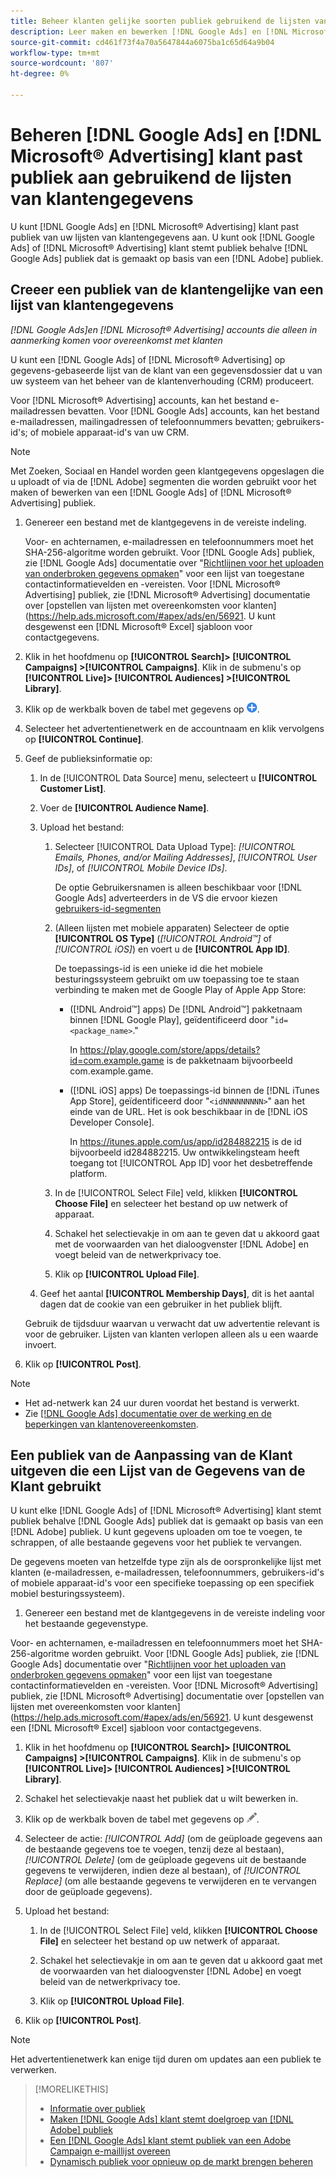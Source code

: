 ```yaml
---
title: Beheer klanten gelijke soorten publiek gebruikend de lijsten van klantengegevens
description: Leer maken en bewerken [!DNL Google Ads] en [!DNL Microsoft® Advertising] klant past publiek van uw lijsten van klantengegevens aan.
source-git-commit: cd461f73f4a70a5647844a6075ba1c65d64a9b04
workflow-type: tm+mt
source-wordcount: '807'
ht-degree: 0%

---
```


# Beheren [!DNL Google Ads] en [!DNL Microsoft® Advertising] klant past publiek aan gebruikend de lijsten van klantengegevens

U kunt [!DNL Google Ads] en [!DNL Microsoft® Advertising] klant past publiek van uw lijsten van klantengegevens aan. U kunt ook [!DNL Google Ads] of [!DNL Microsoft® Advertising] klant stemt publiek behalve [!DNL Google Ads] publiek dat is gemaakt op basis van een [!DNL Adobe] publiek.

## Creeer een publiek van de klantengelijke van een lijst van klantengegevens

*[!DNL Google Ads]en [!DNL Microsoft® Advertising] accounts die alleen in aanmerking komen voor overeenkomst met klanten*

U kunt een [!DNL Google Ads] of [!DNL Microsoft® Advertising] op gegevens-gebaseerde lijst van de klant van een gegevensdossier dat u van uw systeem van het beheer van de klantenverhouding (CRM) produceert.

Voor [!DNL Microsoft® Advertising] accounts, kan het bestand e-mailadressen bevatten. Voor [!DNL Google Ads] accounts, kan het bestand e-mailadressen, mailingadressen of telefoonnummers bevatten; gebruikers-id&#39;s; of mobiele apparaat-id&#39;s van uw CRM.

>[!NOTE]
>
>Met Zoeken, Sociaal en Handel worden geen klantgegevens opgeslagen die u uploadt of via de [!DNL Adobe] segmenten die worden gebruikt voor het maken of bewerken van een [!DNL Google Ads] of [!DNL Microsoft® Advertising] publiek.

1. Genereer een bestand met de klantgegevens in de vereiste indeling.

   Voor- en achternamen, e-mailadressen en telefoonnummers moet het SHA-256-algoritme worden gebruikt. <!-- Our UI says all, but GGL docs say don't hash user IDs and device IDs. --> Voor [!DNL Google Ads] publiek, zie [!DNL Google Ads] documentatie over &quot;[Richtlijnen voor het uploaden van onderbroken gegevens opmaken](https://support.google.com/google-ads/answer/7476159)&quot; voor een lijst van toegestane contactinformatievelden en -vereisten. Voor [!DNL Microsoft® Advertising] publiek, zie [!DNL Microsoft® Advertising] documentatie over [opstellen van lijsten met overeenkomsten voor klanten](https://help.ads.microsoft.com/#apex/ads/en/56921. U kunt desgewenst een [!DNL Microsoft® Excel] sjabloon voor contactgegevens.

1. Klik in het hoofdmenu op **[!UICONTROL Search]> [!UICONTROL Campaigns] >[!UICONTROL Campaigns]**. Klik in de submenu&#39;s op **[!UICONTROL Live]> [!UICONTROL Audiences] >[!UICONTROL Library]**.

1. Klik op de werkbalk boven de tabel met gegevens op ![Maken](/help/search-social-commerce/assets/add.png "Maken").

1. Selecteer het advertentienetwerk en de accountnaam en klik vervolgens op **[!UICONTROL Continue]**.

1. Geef de publieksinformatie op:

   1. In de [!UICONTROL Data Source] menu, selecteert u **[!UICONTROL Customer List]**.

   1. Voer de **[!UICONTROL Audience Name]**.

   1. Upload het bestand:

      1. Selecteer [!UICONTROL Data Upload Type]: *[!UICONTROL Emails, Phones, and/or Mailing Addresses]*, *[!UICONTROL User IDs]*, of *[!UICONTROL Mobile Device IDs]*.

         De optie Gebruikersnamen is alleen beschikbaar voor [!DNL Google Ads] adverteerders in de VS die ervoor kiezen [gebruikers-id-segmenten](https://support.google.com/google-ads/answer/9199250)

      1. (Alleen lijsten met mobiele apparaten) Selecteer de optie **[!UICONTROL OS Type]** (*[!UICONTROL Android™]* of *[!UICONTROL iOS]*) en voert u de **[!UICONTROL App ID]**.

         De toepassings-id is een unieke id die het mobiele besturingssysteem gebruikt om uw toepassing toe te staan verbinding te maken met de Google Play of Apple App Store:

         * ([!DNL Android™] apps) De [!DNL Android™] pakketnaam binnen [!DNL Google Play], geïdentificeerd door &quot;`id=<package_name>`.&quot;

            In https://play.google.com/store/apps/details?id=com.example.game is de pakketnaam bijvoorbeeld com.example.game.

         * ([!DNL iOS] apps) De toepassings-id binnen de [!DNL iTunes App Store], geïdentificeerd door &quot;`<idNNNNNNNNN>`&quot; aan het einde van de URL. Het is ook beschikbaar in de [!DNL iOS Developer Console].

            In https://itunes.apple.com/us/app/id284882215 is de id bijvoorbeeld id284882215.
         Uw ontwikkelingsteam heeft toegang tot [!UICONTROL App ID] voor het desbetreffende platform.

      1. In de [!UICONTROL Select File] veld, klikken **[!UICONTROL Choose File]** en selecteer het bestand op uw netwerk of apparaat.

      1. Schakel het selectievakje in om aan te geven dat u akkoord gaat met de voorwaarden van het dialoogvenster [!DNL Adobe] en voegt beleid van de netwerkprivacy toe.

      1. Klik op **[!UICONTROL Upload File]**.
   1. Geef het aantal **[!UICONTROL Membership Days]**, dit is het aantal dagen dat de cookie van een gebruiker in het publiek blijft.

   Gebruik de tijdsduur waarvan u verwacht dat uw advertentie relevant is voor de gebruiker. Lijsten van klanten verlopen alleen als u een waarde invoert.

1. Klik op **[!UICONTROL Post]**.

>[!NOTE]
>
>* Het ad-netwerk kan 24 uur duren voordat het bestand is verwerkt.
>* Zie [[!DNL Google Ads] documentatie over de werking en de beperkingen van klantenovereenkomsten](https://support.google.com/displayvideo/answer/9539301).


## Een publiek van de Aanpassing van de Klant uitgeven die een Lijst van de Gegevens van de Klant gebruikt

U kunt elke [!DNL Google Ads] of [!DNL Microsoft® Advertising] klant stemt publiek behalve [!DNL Google Ads] publiek dat is gemaakt op basis van een [!DNL Adobe] publiek. U kunt gegevens uploaden om toe te voegen, te schrappen, of alle bestaande gegevens voor het publiek te vervangen.

De gegevens moeten van hetzelfde type zijn als de oorspronkelijke lijst met klanten (e-mailadressen, e-mailadressen, telefoonnummers, gebruikers-id&#39;s of mobiele apparaat-id&#39;s voor een specifieke toepassing op een specifiek mobiel besturingssysteem).

1. Genereer een bestand met de klantgegevens in de vereiste indeling voor het bestaande gegevenstype.

Voor- en achternamen, e-mailadressen en telefoonnummers moet het SHA-256-algoritme worden gebruikt. <!-- Our UI says all, but GGL docs say don't hash user IDs and device IDs. --> Voor [!DNL Google Ads] publiek, zie [!DNL Google Ads] documentatie over &quot;[Richtlijnen voor het uploaden van onderbroken gegevens opmaken](https://support.google.com/google-ads/answer/7476159)&quot; voor een lijst van toegestane contactinformatievelden en -vereisten. Voor [!DNL Microsoft® Advertising] publiek, zie [!DNL Microsoft® Advertising] documentatie over [opstellen van lijsten met overeenkomsten voor klanten](https://help.ads.microsoft.com/#apex/ads/en/56921. U kunt desgewenst een [!DNL Microsoft® Excel] sjabloon voor contactgegevens.

1. Klik in het hoofdmenu op **[!UICONTROL Search]> [!UICONTROL Campaigns] >[!UICONTROL Campaigns]**. Klik in de submenu&#39;s op **[!UICONTROL Live]> [!UICONTROL Audiences] >[!UICONTROL Library]**.

1. Schakel het selectievakje naast het publiek dat u wilt bewerken in.

1. Klik op de werkbalk boven de tabel met gegevens op ![Bewerken](/help/search-social-commerce/assets/edit.png).

1. Selecteer de actie: *[!UICONTROL Add]* (om de geüploade gegevens aan de bestaande gegevens toe te voegen, tenzij deze al bestaan), *[!UICONTROL Delete]* (om de geüploade gegevens uit de bestaande gegevens te verwijderen, indien deze al bestaan), of *[!UICONTROL Replace]* (om alle bestaande gegevens te verwijderen en te vervangen door de geüploade gegevens).

1. Upload het bestand:

   1. In de [!UICONTROL Select File] veld, klikken **[!UICONTROL Choose File]** en selecteer het bestand op uw netwerk of apparaat.

   1. Schakel het selectievakje in om aan te geven dat u akkoord gaat met de voorwaarden van het dialoogvenster [!DNL Adobe] en voegt beleid van de netwerkprivacy toe.

   1. Klik op **[!UICONTROL Upload File]**.

1. Klik op **[!UICONTROL Post]**.

>[!NOTE]
>
>Het advertentienetwerk kan enige tijd duren om updates aan een publiek te verwerken.

>[!MORELIKETHIS]
>
>* [Informatie over publiek](audience-about.md)
>* [Maken [!DNL Google Ads] klant stemt doelgroep van [!DNL Adobe] publiek](google-audience-from-adobe-audience.md)
>* [Een [!DNL Google Ads] klant stemt publiek van een Adobe Campaign e-maillijst overeen](google-audience-from-campaign-email-list.md)
>* [Dynamisch publiek voor opnieuw op de markt brengen beheren](audience-dynamic-remarketing-manage.md)

